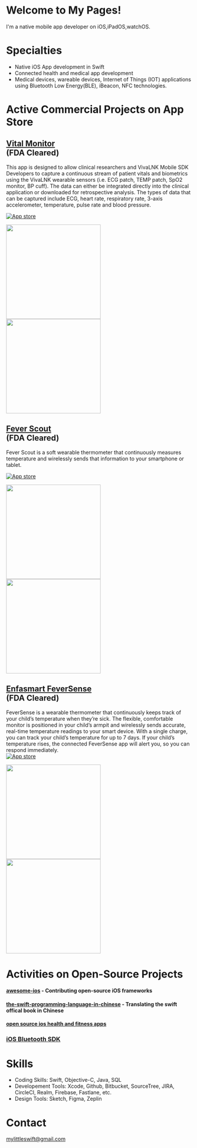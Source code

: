 # Welcome to My Pages!

I'm a native mobile app developer on iOS,iPadOS,watchOS.

# Specialties
* Native iOS App development in Swift
* Connected health and medical app development
* Medical devices, wareable devices, Internet of Things (IOT) applications using Bluetooth Low Energy(BLE), iBeacon, NFC technologies.


# Active Commercial Projects on App Store

[Vital Monitor](https://apps.apple.com/us/app/multi-vital-monitor/id1445374809#?platform=iphone)<br /> (FDA Cleared)
---------------------------------------------
This app is designed to allow clinical researchers and VivaLNK Mobile SDK Developers to capture a continuous stream of patient vitals and biometrics using the VivaLNK wearable sensors (i.e. ECG patch, TEMP patch, SpO2 monitor, BP cuff). The data can either be integrated directly into the clinical application or downloaded for retrospective analysis. The types of data that can be captured include ECG, heart rate, respiratory rate, 3-axis accelerometer, temperature, pulse rate and blood pressure.<br />

[![App store](http://linkmaker.itunes.apple.com/images/badges/en-us/badge_appstore-lrg.svg)](https://apps.apple.com/us/app/multi-vital-monitor/id1445374809#?platform=iphone)

<img src="https://is1-ssl.mzstatic.com/image/thumb/PurpleSource124/v4/86/55/74/865574b2-ecff-c4d0-7933-1a82e9a506a7/f93018e1-6fbd-40b8-aef4-25636d4e6ef7_3.jpg/460x0w.webp" width="256">  <img src="https://is1-ssl.mzstatic.com/image/thumb/PurpleSource114/v4/ab/22/9c/ab229c09-ad36-38ca-4991-248c8042ed46/16351630-04d6-4b07-9be1-b37b4348d298_4.jpg/626x0w.webp" width="256">

[Fever Scout](https://apps.apple.com/us/app/fever-scout/id1095852565)<br /> (FDA Cleared)
---------------------------------------------
Fever Scout is a soft wearable thermometer that continuously measures temperature and wirelessly sends that information to your smartphone or tablet.<br />

[![App store](http://linkmaker.itunes.apple.com/images/badges/en-us/badge_appstore-lrg.svg)](https://apps.apple.com/us/app/fever-scout/id1095852565)

<img src="https://is1-ssl.mzstatic.com/image/thumb/Purple113/v4/ef/89/bc/ef89bc70-b2cf-ced0-eeb9-7edce739d500/pr_source.jpg/314x0w.webp" width="256">  <img src="https://is2-ssl.mzstatic.com/image/thumb/Purple113/v4/0a/9b/db/0a9bdb3c-deae-2aaa-a0a9-3512d169e3e9/pr_source.jpg/314x0w.webp" width="256">


[Enfasmart FeverSense](https://apps.apple.com/us/app/enfasmart-feversense/id1356577835)<br /> (FDA Cleared)
--------------------------------------------------------
FeverSense is a wearable thermometer that continuously keeps track of your child’s temperature when they’re sick. The flexible, comfortable monitor is positioned in your child’s armpit and wirelessly sends accurate, real-time temperature readings to your smart device. With a single charge, you can track your child’s temperature for up to 7 days. If your child’s temperature rises, the connected FeverSense app will alert you, so you can respond immediately.<br />
[![App store](http://linkmaker.itunes.apple.com/images/badges/en-us/badge_appstore-lrg.svg)](https://apps.apple.com/us/app/enfasmart-feversense/id1356577835)

<img src="https://is1-ssl.mzstatic.com/image/thumb/Purple123/v4/e9/c9/7c/e9c97c2d-317e-d4aa-379f-1aedde855e54/pr_source.png/314x0w.webp" width="256">  <img src="https://is1-ssl.mzstatic.com/image/thumb/Purple123/v4/58/75/99/58759910-e6d0-2e7f-55fb-3c085908d110/pr_source.png/460x0w.webp" width="256">



# Activities on Open-Source Projects

#### [awesome-ios](https://github.com/vsouza/awesome-ios) - Contributing open-source iOS frameworks
#### [the-swift-programming-language-in-chinese](https://github.com/numbbbbb/the-swift-programming-language-in-chinese) - Translating the swift offical book in Chinese
#### [open source ios health and fitness apps](https://github.com/Mylittleswift/ios-health-fitness-apps)
### [iOS Bluetooth SDK](https://github.com/coolnameismy/BabyBluetooth)


# Skills
* Coding Skills: Swift, Objective-C, Java, SQL
* Developement Tools: Xcode, Github, Bitbucket, SourceTree, JIRA, CircleCI, Realm, Firebase, Fastlane, etc.
* Design Tools: Sketch, Figma, Zeplin

# Contact
<mylittleswift@gmail.com>




